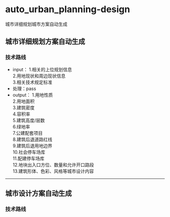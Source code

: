 # auto_urban_planning-design
城市详细规划城市方案自动生成
## 城市详细规划方案自动生成
### 技术路线
* input：
  1.相关的上位规划信息  
  2.用地现状和周边现状信息  
  3.相关技术规定标准  
* 处理：pass
* output：
  1.用地性质  
  2.用地面积  
  3.建筑密度  
  4.容积率  
  5.建筑高度/层数  
  6.绿地率  
  7.公建配套项目  
  8.建筑后退道路红线  
  9.建筑后退用地边界  
  10.社会停车场库  
  11.配建停车场库  
  12.地块出入口方位、数量和允许开口路段  
  13.建筑形体、色彩、风格等城市设计内容  
---
## 城市设计方案自动生成
### 技术路线
